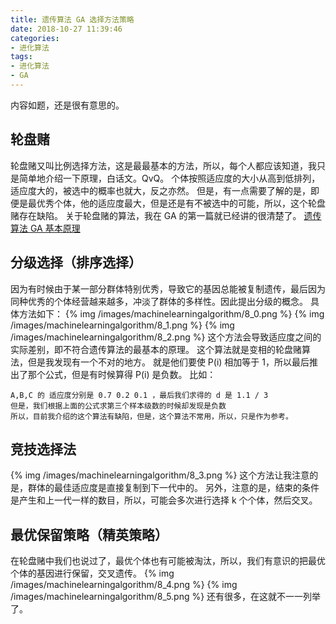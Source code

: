 ```yaml
---
title: 遗传算法 GA 选择方法策略
date: 2018-10-27 11:39:46
categories:
- 进化算法
tags:
- 进化算法
- GA
---
```

内容如题，还是很有意思的。
<!-- more -->
## 轮盘赌
轮盘赌又叫比例选择方法，这是最最基本的方法，所以，每个人都应该知道，我只是简单地介绍一下原理，白话文。QvQ。
个体按照适应度的大小从高到低排列，适应度大的，被选中的概率也就大，反之亦然。
但是，有一点需要了解的是，即便是最优秀个体，他的适应度最大，但是还是有不被选中的可能，所以，这个轮盘赌存在缺陷。
关于轮盘赌的算法，我在 GA 的第一篇就已经讲的很清楚了。
[遗传算法 GA 基本原理](https://benpaodewoniu.github.io/2018/10/13/machinelearning-algorithm5/)
## 分级选择（排序选择）
因为有时候由于某一部分群体特别优秀，导致它的基因总能被复制遗传，最后因为同种优秀的个体经营越来越多，冲淡了群体的多样性。因此提出分级的概念。
具体方法如下：
{% img /images/machinelearningalgorithm/8_0.png %}
{% img /images/machinelearningalgorithm/8_1.png %}
{% img /images/machinelearningalgorithm/8_2.png %}
这个方法会导致适应度之间的实际差别，即不符合遗传算法的最基本的原理。
这个算法就是变相的轮盘赌算法，但是我发现有一个不对的地方。
就是他们要使 P(i) 相加等于 1，所以最后推出了那个公式，但是有时候算得 P(i) 是负数。
比如：

	A,B,C 的 适应度分别是 0.7 0.2 0.1 ，最后我们求得的 d 是 1.1 / 3
	但是，我们根据上面的公式求第三个样本级数的时候却发现是负数
	所以，目前我介绍的这个算法有缺陷，但是，这个算法不常用，所以，只是作为参考。
	
## 竞技选择法
{% img /images/machinelearningalgorithm/8_3.png %}
这个方法让我注意的是，群体的最佳适应度是直接复制到下一代中的。
另外，注意的是，结束的条件是产生和上一代一样的数目，所以，可能会多次进行选择 k 个个体，然后交叉。
## 最优保留策略（精英策略）
在轮盘赌中我们也说过了，最优个体也有可能被淘汰，所以，我们有意识的把最优个体的基因进行保留，交叉遗传。
{% img /images/machinelearningalgorithm/8_4.png %}
{% img /images/machinelearningalgorithm/8_5.png %}
还有很多，在这就不一一列举了。




